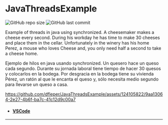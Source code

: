 # JavaThreadsExample

![GitHub repo size](https://img.shields.io/github/repo-size/dfleper/JavaThreadsExample?logo=github)
![GitHub last commit](https://img.shields.io/github/last-commit/dfleper/JavaThreadsExample?color=blue&label=last-commit&logo=github&logoColor=white)

Example of threads in java using synchronized.
A cheesemaker makes a cheese every second. 
During his workday he has time to make 30 cheeses and place them in the cellar.
Unfortunately in the winery has his home Perez, a mouse who loves Cheese and, 
you only need half a second to take a cheese home.

Ejemplo de hilos en java usando synchronized.
Un quesero hace un queso cada segundo. 
Durante su jornada laboral tiene tiempo de hacer 30 quesos y colocarlos en la bodega. 
Por desgracia en la bodega tiene su vivienda Pérez, un ratón al que le encanta 
el queso y, sólo necesita medio segundo para llevarse un queso a casa.

https://github.com/dfleper/JavaThreadsExample/assets/124105822/9aa13064-2e27-4b6f-ba7c-41c12d9c00a7

- #### [VSCode](https://code.visualstudio.com/)
-----
